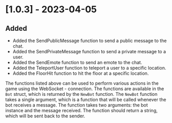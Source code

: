 # [1.0.3] - 2023-04-05
## Added
- Added the SendPublicMessage function to send a public message to the chat.
- Added the SendPrivateMessage function to send a private message to a user.
- Added the SendEmote function to send an emote to the chat.
- Added the TeleportUser function to teleport a user to a specific location.
- Added the FloorHit function to hit the floor at a specific location.
  
The functions listed above can be used to perform various actions in the game using the WebSocket - connection. The functions are available in the `Bot` struct, which is returned by the `NewBot` function. The `NewBot` function takes a single argument, which is a function that will be called whenever the bot receives a message. The function takes two arguments: the bot instance and the message received. The function should return a string, which will be sent back to the sender.